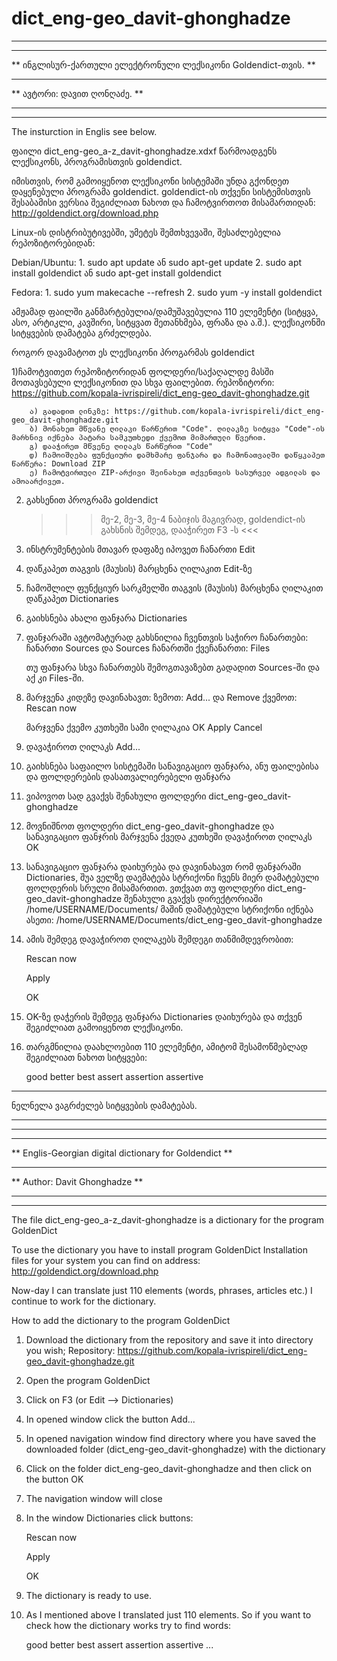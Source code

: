 # dict_eng-geo_davit-ghonghadze

*************************************************************
**                                                         **
** ინგლისურ-ქართული ელექტრონული ლექსიკონი Goldendict-თვის. **
**                                                         **
** ავტორი: დავით ღონღაძე.                                  **
**                                                         **
*************************************************************

The insturction in Englis see below.

ფაილი dict_eng-geo_a-z_davit-ghonghadze.xdxf წარმოადგენს ლექსიკონს, პროგრამისთვის goldendict.

იმისთვის, რომ გამოიყენოთ ლექსიკონი სისტემაში უნდა გქონდეთ დაყენებული პროგრამა goldendict.
goldendict-ის თქვენი სისტემისთვის შესაბამისი ვერსია შეგიძლიათ ნახოთ და ჩამოტვირთოთ მისამართიდან:
http://goldendict.org/download.php

Linux-ის დისტრიბუტივებში, უმეტეს შემთხვევაში, შესაძლებელია რეპოზიტორებიდან:

Debian/Ubuntu:
1.
    sudo apt update
    ან
    sudo apt-get update
2.
    sudo apt install goldendict
    ან
    sudo apt-get install goldendict


Fedora:
1.
    sudo yum makecache --refresh
2.
    sudo yum -y install goldendict
    

ამჟამად ფაილში განმარტებულია/დამუშავებულია 110 ელემენტი (სიტყვა, ასო, არტიკლი, კავშირი, სიტყვათ შეთანხმება, ფრაზა და ა.შ.).
ლექსიკონში სიტყვების დამატება გრძელდება.

როგორ დავამატოთ ეს ლექსიკონი პროგარმას goldendict

1)ჩამოტვითეთ რეპოზიტორიდან ფოლდერი/საქაღალდე მასში მოთავსებული ლექსიკონით და სხვა ფაილებით.
    რეპოზიტორი:
    https://github.com/kopala-ivrispireli/dict_eng-geo_davit-ghonghadze.git
    
        ა) გადადით ლინკზე: https://github.com/kopala-ivrispireli/dict_eng-geo_davit-ghonghadze.git
        ბ) მონახეთ მწვანე ღილაკი წარწერით "Code". ღილაკზე სიტყვა "Code"-ის მარხნივ იქნება პატარა სამკუთხედი ქვემოთ მიმართული წვერით.
        გ) დააჭირეთ მწვენე ღილაკს წარწერით "Code"
        დ) ჩამოიშლება ფუნქციური დამხმარე ფანჯარა და ჩამონათვალში დაწყკაპეთ წარწერა: Download ZIP
        ე) ჩამოტვირთული ZIP-არქივი შეინახეთ თქვენთვის სასურველ ადგილას და ამოაარქივეთ.

2) გახსენით პროგრამა goldendict

    >>> მე-2, მე-3, მე-4 ნაბიჯის მაგივრად, goldendict-ის გახსნის შემდეგ, დააჭირეთ F3 -ს <<<

3) ინსტრუმენტების მთავარ დაფაზე იპოვეთ ჩანართი Edit

4) დაწკაპეთ თაგვის (მაუსის) მარცხენა ღილაკით Edit-ზე

5) ჩამოშლილ ფუნქციურ სარკმელში თაგვის (მაუსის) მარცხენა ღილაკით დაწკაპეთ Dictionaries



6) გაიხსნება ახალი ფანჯარა Dictionaries

7) ფანჯარაში ავტომატურად გახსნილია ჩვენთვის საჭირო ჩანართები:
    ჩანართი Sources
    და Sources ჩანართში ქვეჩანართი: Files
    
    თუ ფანჯარა სხვა ჩანართებს შემოგთავაზებთ გადადით Sources-ში და აქ კი Files-ში.
    
8) მარჯვენა კიდეზე დავინახავთ:
    ზემოთ: Add... და Remove
    ქვემოთ: Rescan now
    
   მარჯვენა ქვემო კუთხეში სამი ღილაკია
   OK
   Apply
   Cancel
   
9) დავაჭიროთ ღილაკს Add...

10) გაიხსნება საფაილო სისტემაში სანავიგაციო ფანჯარა, ანუ ფაილებისა და ფოლდერების დასათვალიერებელი ფანჯარა

11) ვიპოვოთ სად გვაქვს შენახული ფოლდერი dict_eng-geo_davit-ghonghadze

12) მოვნიშნოთ ფოლდერი dict_eng-geo_davit-ghonghadze და სანავიგაციო ფანჯრის მარჯვენა ქვედა კუთხეში დავაჭიროთ ღილაკს OK

13) სანავიგაციო ფანჯარა დაიხურება და დავინახავთ რომ ფანჯარაში Dictionaries, შუა ველზე დაემატება სტრიქონი ჩვენს მიერ დამატებული ფოლდერის სრული მისამართით.
    ვთქვათ თუ ფოლდერი dict_eng-geo_davit-ghonghadze შენახული გვაქვს დირექტორიაში /home/USERNAME/Documents/
    მაშინ დამატებული სტრიქონი იქნება ასეთი:
    /home/USERNAME/Documents/dict_eng-geo_davit-ghonghadze

14) ამის შემდეგ დავაჭიროთ ღილაკებს შემდეგი თანმიმდევრობით:
    
    Rescan now
    
    Apply
    
    OK
    
15) OK-ზე დაჭერის შემდეგ ფანჯარა Dictionaries დაიხურება და თქვენ შეგიძლიათ გამოიყენოთ ლექსიკონი.

16) თარგმნილია დაახლოებით 110 ელემენტი, ამიტომ შესამოწმებლად შეგიძლიათ ნახოთ სიტყვები:
    
    good
    better
    best
    assert
    assertion
    assertive
    
    
    
----------------------------------------
    
ნელნელა ვაგრძელებ სიტყვების დამატებას.

----------------------------------------




*************************************************************
**                                                         **
** Englis-Georgian digital dictionary for Goldendict       **
**                                                         **
** Author: Davit Ghonghadze                                **
**                                                         **
*************************************************************

The file dict_eng-geo_a-z_davit-ghonghadze is a dictionary for the program GoldenDict

To use the dictionary you have to install program GoldenDict
Installation files for your system you can find on address:
http://goldendict.org/download.php

Now-day I can translate just 110 elements (words, phrases, articles etc.)
I continue to work for the dictionary.

How to add the dictionary to the program GoldenDict

1. Download the dictionary from the repository and save it into directory you wish;
    Repository:
    https://github.com/kopala-ivrispireli/dict_eng-geo_davit-ghonghadze.git

2. Open the program GoldenDict

3. Click on F3 (or Edit --> Dictionaries)

4. In opened window click the button Add...

5. In opened navigation window find directory where you have saved the downloaded folder (dict_eng-geo_davit-ghonghadze) with the dictionary

6. Click on the folder dict_eng-geo_davit-ghonghadze and then click on the button OK

7. The navigation window will close

8. In the window Dictionaries click buttons:

    Rescan now
    
    Apply
    
    OK
    
9. The dictionary is ready to use.

10. As I mentioned above I translated just 110 elements.
    So if you want to check how the dictionary works try to find words:
    
    good
    better
    best
    assert
    assertion
    assertive
    ...
